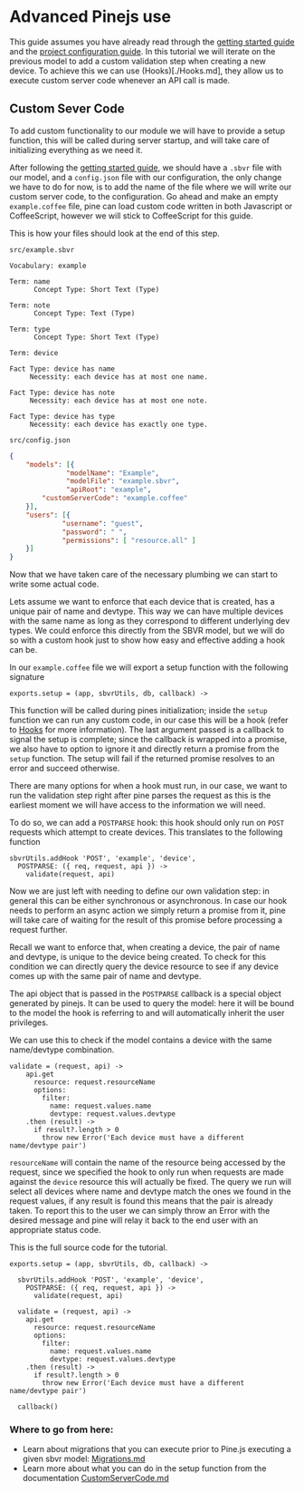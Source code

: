 # Advanced Pinejs use

This guide assumes you have already read through the [getting started guide](./GettingStarted.md) and the [project configuration guide](./ProjectConfig.md). In this tutorial we will iterate on the previous model to add a custom validation step when creating a new device.
To achieve this we can use (Hooks)[./Hooks.md], they allow us to execute custom server code whenever an API call is made.

## Custom Sever Code
To add custom functionality to our module we will have to provide a setup function, this will be called during server startup, and will take care of initializing everything as we need it.

After following the [getting started guide](./GettingStarted.md), we should have a `.sbvr` file with our model, and a `config.json` file with our configuration, the only change we have to do for now, is to add the name of the file where we will write our custom server code, to the configuration.
Go ahead and make an empty `example.coffee` file, pine can load custom code written in both Javascript or CoffeeScript, however we will stick to CoffeeScript for this guide.

This is how your files should look at the end of this step.

`src/example.sbvr`
```
Vocabulary: example

Term: name
	  Concept Type: Short Text (Type)

Term: note
	  Concept Type: Text (Type)

Term: type
	  Concept Type: Short Text (Type)

Term: device

Fact Type: device has name
	 Necessity: each device has at most one name.

Fact Type: device has note
	 Necessity: each device has at most one note.

Fact Type: device has type
	 Necessity: each device has exactly one type.
```

`src/config.json`
```json
{
	"models": [{
			  "modelName": "Example",
			  "modelFile": "example.sbvr",
			  "apiRoot": "example",
        "customServerCode": "example.coffee"
	}],
	"users": [{
			 "username": "guest",
			 "password": " ",
			 "permissions": [ "resource.all" ]
	}]
}
```

Now that we have taken care of the necessary plumbing we can start to write some actual code.

Lets assume we want to enforce that each device that is created, has a unique pair of name and devtype. This way we can have multiple devices with the same name as long as they correspond to different underlying dev types.
We could enforce this directly from the SBVR model, but we will do so with a custom hook just to show how easy and effective adding a hook can be.

In our `example.coffee` file we will export a setup function with the following signature

```coffee-script
exports.setup = (app, sbvrUtils, db, callback) ->
```

This function will be called during pines initialization; inside the `setup` function we can run any custom code, in our case this will be a hook (refer to [Hooks](./Hooks.md) for more information). The last argument passed is a callback to signal the setup is complete; since the callback is wrapped into a promise, we also have to option to ignore it and directly return a promise from the `setup` function. The setup will fail if the returned promise resolves to an error and succeed otherwise.

There are many options for when a hook must run, in our case, we want to run the validation step right after pine parses the request as this is the earliest moment we will have access to the information we will need.

To do so, we can add a `POSTPARSE` hook: this hook should only run on `POST` requests which attempt to create devices.
This translates to the following function

```coffee-script
sbvrUtils.addHook 'POST', 'example', 'device',
  POSTPARSE: ({ req, request, api }) ->
    validate(request, api)
```

Now we are just left with needing to define our own validation step: in general this can be either synchronous or asynchronous.
In case our hook needs to perform an async action we simply return a promise from it, pine will take care of waiting for the result of this promise before processing a request further.

Recall we want to enforce that, when creating a device, the pair of name and devtype, is unique to the device being created.
To check for this condition we can directly query the device resource to see if any device comes up with the same pair of name and devtype.

The api object that is passed in the `POSTPARSE` callback is a special object generated by pinejs. It can be used to query the model: here it will be bound to the model the hook is referring to and will automatically inherit the user privileges.

We can use this to check if the model contains a device with the same name/devtype combination.

```coffee-script
validate = (request, api) ->
    api.get
      resource: request.resourceName
      options:
        filter:
          name: request.values.name
          devtype: request.values.devtype
    .then (result) ->
      if result?.length > 0
        throw new Error('Each device must have a different name/devtype pair')
```

`resourceName` will contain the name of the resource being accessed by the request, since we specified the hook to only run when requests are made against the `device` resource this will actually be fixed.
The query we run will select all devices where name and devtype match the ones we found in the request values, if any result is found this means that the pair is already taken.
To report this to the user we can simply throw an Error with the desired message and pine will relay it back to the end user with an appropriate status code.

This is the full source code for the tutorial.

```coffee-script
exports.setup = (app, sbvrUtils, db, callback) ->

  sbvrUtils.addHook 'POST', 'example', 'device',
    POSTPARSE: ({ req, request, api }) ->
      validate(request, api)

  validate = (request, api) ->
    api.get
      resource: request.resourceName
      options:
        filter:
          name: request.values.name
          devtype: request.values.devtype
    .then (result) ->
      if result?.length > 0
        throw new Error('Each device must have a different name/devtype pair')

  callback()
```

### Where to go from here:
* Learn about migrations that you can execute prior to Pine.js executing a given sbvr model: [Migrations.md](./Migrations.md)
* Learn more about what you can do in the setup function from the documentation [CustomServerCode.md](./CustomServerCode.md)
